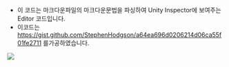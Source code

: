- 이 코드는 마크다운파일의 마크다운문법을 파싱하여 Unity Inspector에 보여주는 Editor 코드입니다.    
- 이코드는 
https://gist.github.com/StephenHodgson/a64ea696d0206214d06ca55f01fe2711
를가공하였습니다.

![](
https://postfiles.pstatic.net/MjAxODA1MDVfMjM4/MDAxNTI1NTE5NDY5NDA1.wRRD_fhTPgR9B4pqkqIaQWKNMXkT45uzW_RgS22rIL0g.EuaSb-Aw3QeRCKNsy_MfC5ufGUaEodHgMfd53UPvorMg.JPEG.strix13/bandicam_2018-05-05_20-19-20-729.jpg?type=w773)
